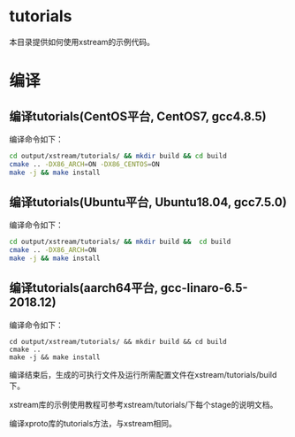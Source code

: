 # tutorials

本目录提供如何使用xstream的示例代码。

# 编译

## 编译tutorials(CentOS平台, CentOS7, gcc4.8.5)

编译命令如下：

```bash
cd output/xstream/tutorials/ && mkdir build && cd build
cmake .. -DX86_ARCH=ON -DX86_CENTOS=ON 
make -j && make install
```

## 编译tutorials(Ubuntu平台, Ubuntu18.04, gcc7.5.0)

编译命令如下：

```bash
cd output/xstream/tutorials/ && mkdir build &&  cd build
cmake .. -DX86_ARCH=ON
make -j && make install
```

## 编译tutorials(aarch64平台, gcc-linaro-6.5-2018.12)

编译命令如下：

```
cd output/xstream/tutorials/ && mkdir build && cd build 
cmake .. 
make -j && make install
```

编译结束后，生成的可执行文件及运行所需配置文件在xstream/tutorials/build下。

xstream库的示例使用教程可参考xstream/tutorials/下每个stage的说明文档。

编译xproto库的tutorials方法，与xstream相同。
